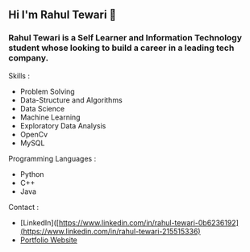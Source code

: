 ## Hi I'm Rahul Tewari 👋


### Rahul Tewari is a Self Learner and Information Technology student whose looking to build a career in a leading tech company.

Skills :

- Problem Solving
- Data-Structure and Algorithms
- Data Science
- Machine Learning
- Exploratory Data Analysis
- OpenCv
- MySQL

Programming Languages :

- Python
- C++
- Java

Contact :

 - [LinkedIn]([https://www.linkedin.com/in/rahul-tewari-0b6236192](https://www.linkedin.com/in/rahul-tewari-215515336)                       
 - [Portfolio Website](https://sites.google.com/view/rahultewari111/home)

 

